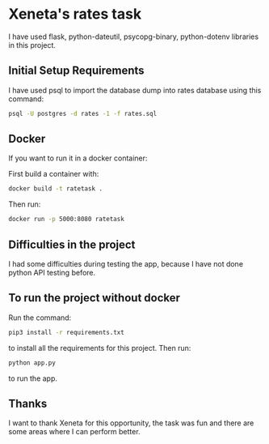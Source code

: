 # Xeneta's rates task

I have used flask, python-dateutil, psycopg-binary, python-dotenv libraries in this project.

## Initial Setup Requirements

I have used psql to import the database dump into rates database using this command:

```bash
psql -U postgres -d rates -1 -f rates.sql
```
## Docker

If you want to run it in a docker container:

First build a container with:

```bash
docker build -t ratetask .
```

Then run:

```bash
docker run -p 5000:8080 ratetask
```

## Difficulties in the project

I had some difficulties during testing the app, because I have not done python API testing before.

## To run the project without docker

Run the command:

```bash
pip3 install -r requirements.txt
```
to install all the requirements for this project. Then run:

```bash
python app.py
```
to run the app.

## Thanks
I want to thank Xeneta for this opportunity, the task was fun and there are some areas where I can perform better.